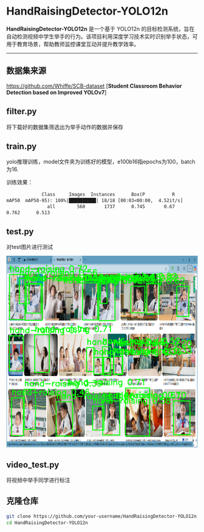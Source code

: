 # HandRaisingDetector-YOLO12n

**HandRaisingDetector-YOLO12n** 是一个基于 YOLO12n 的目标检测系统，旨在自动检测视频中学生举手的行为。该项目利用深度学习技术实时识别举手状态，可用于教育场景，帮助教师监控课堂互动并提升教学效率。

---

## 数据集来源
https://github.com/Whiffe/SCB-dataset
   [**Student Classroom Behavior Detection based on Improved YOLOv7**]

## filter.py

将下载好的数据集筛选出为举手动作的数据并保存

## train.py

yolo推理训练，model文件夹为训练好的模型，e100b16指epochs为100，batch为16.

训练效果：


                 Class     Images  Instances      Box(P          R      mAP50  mAP50-95): 100%|██████████| 18/18 [00:03<00:00,  4.52it/s]
                   all        560       1737      0.745       0.67      0.762      0.513

## test.py

对test图片进行测试

![1](https://github.com/1527171/HandRaisingDetector-YOLO12n/blob/master/test_out/4.png)


## video_test.py

将视频中举手同学进行标注

## 克隆仓库
```bash
git clone https://github.com/your-username/HandRaisingDetector-YOLO12n.git
cd HandRaisingDetector-YOLO12n

